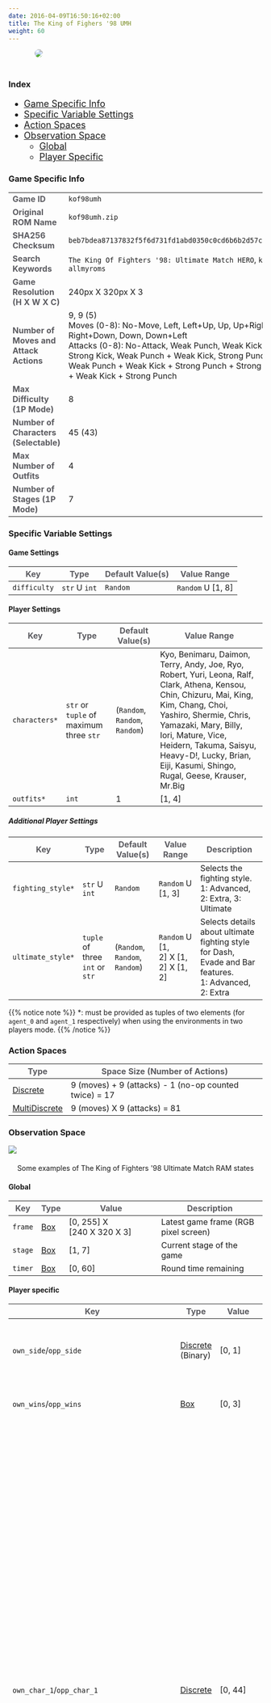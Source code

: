 ```yaml
---
date: 2016-04-09T16:50:16+02:00
title: The King of Fighers '98 UMH
weight: 60
---
```


<figure style="margin-bottom:0px; margin-top:0px; margin-right:auto; margin-left:auto; width: 400px;">
  <img src="../../../images/envs/kof98umh.jpg" style="margin-bottom:20px; border-radius: 10px;"/>
</figure>

### Index

<div style="font-size:1.125rem;">

- <a href="./#game-specific-info">Game Specific Info</a>
- <a href="./#specific-variable-settings">Specific Variable Settings</a>
- <a href="./#action-spaces">Action Spaces</a>
- <a href="./#observation-space">Observation Space</a>
  - <a href="./#global">Global</a>
  - <a href="./#player-specific">Player Specific</a>

</div>

### Game Specific Info

|                                                                                                                          |                                                                                                                                                                                                                                                                                                                                   |
| ------------------------------------------------------------------------------------------------------------------------ | --------------------------------------------------------------------------------------------------------------------------------------------------------------------------------------------------------------------------------------------------------------------------------------------------------------------------------- |
| <strong><span style="color:#5B5B60;">Game ID</span></strong>                                                             | `kof98umh`                                                                                                                                                                                                                                                                                                                        |
| <strong><span style="color:#5B5B60;">Original ROM Name</span></strong>                                                   | `kof98umh.zip`                                                                                                                                                                                                                                                                                                                    |
| <strong><span style="color:#5B5B60;">SHA256 Checksum</span></strong>                                                     | `beb7bdea87137832f5f6d731fd1abd0350c0cd6b6b2d57cab2bedbac24fe8d0a`                                                                                                                                                                                                                                                                |
| <strong><span style="color:#5B5B60;">Search Keywords</span></strong>                                                     | `The King Of Fighters '98: Ultimate Match HERO`, `kof98umh`, `allmyroms`                                                                                                                                                                                                                                                          |
| <strong><span style="color:#5B5B60;">Game Resolution<br>(H X W X C)</span></strong>                                      | 240px&#160;X&#160;320px&#160;X&#160;3                                                                                                                                                                                                                                                                                             |
| <strong><span style="color:#5B5B60;">Number of Moves and Attack Actions</span></strong> | 9, 9 (5)<br>Moves (0-8): No-Move, Left, Left+Up, Up, Up+Right, Right, Right+Down, Down, Down+Left<br>Attacks (0-8): No-Attack, Weak Punch, Weak Kick, Strong Punch, Strong Kick, Weak Punch + Weak Kick, Strong Punch + Strong Kick, Weak Punch + Weak Kick + Strong Punch + Strong Kick, Weak Punch + Weak Kick + Strong Punch |
| <strong><span style="color:#5B5B60;">Max Difficulty (1P Mode)</span></strong>                                            | 8                                                                                                                                                                                                                                                                                                                                 |
| <strong><span style="color:#5B5B60;">Number of Characters (Selectable)</span></strong>                                   | 45 (43)                                                                                                                                                                                                                                                                                                                           |
| <strong><span style="color:#5B5B60;">Max Number of Outfits</span></strong>                                               | 4                                                                                                                                                                                                                                                                                                                                 |
| <strong><span style="color:#5B5B60;">Number of Stages (1P Mode)</span></strong>                                          | 7                                                                                                                                                                                                                                                                                                                                 |

### Specific Variable Settings

#### Game Settings

| <strong><span style="color:#5B5B60;">Key</span></strong> | <strong><span style="color:#5B5B60;">Type</span></strong> | <strong><span style="color:#5B5B60;">Default Value(s)</span></strong> | <strong><span style="color:#5B5B60;">Value Range</span></strong>                                                                                                                                                                                                                                                     |
| -------------------------------------------------------- | --------------------------------------------------------- | --------------------------------------------------------------------- | -------------------------------------------------------------------------------------------------------------------------------------------------------------------------------------------------------------------------------------------------------------------------------------------------------------------- |
| `difficulty`                                             | `str` U `int`                                                     | `Random`                                                                     | `Random` U [1, 8]                                                                                                                                                                                                                                                                                                               |

#### Player Settings

| <strong><span style="color:#5B5B60;">Key</span></strong> | <strong><span style="color:#5B5B60;">Type</span></strong> | <strong><span style="color:#5B5B60;">Default Value(s)</span></strong> | <strong><span style="color:#5B5B60;">Value Range</span></strong>                                                                                                                                                                                                                                                     |
| -------------------------------------------------------- | --------------------------------------------------------- | --------------------------------------------------------------------- | -------------------------------------------------------------------------------------------------------------------------------------------------------------------------------------------------------------------------------------------------------------------------------------------------------------------- |
| `characters*`                                             | `str` or `tuple` of maximum three `str`                   | (`Random`, `Random`, `Random`)                                        | Kyo, Benimaru, Daimon, Terry, Andy, Joe, Ryo, Robert, Yuri, Leona, Ralf, Clark, Athena, Kensou, Chin, Chizuru, Mai, King, Kim, Chang, Choi, Yashiro, Shermie, Chris, Yamazaki, Mary, Billy, Iori, Mature, Vice, Heidern, Takuma, Saisyu, Heavy-D!, Lucky, Brian, Eiji, Kasumi, Shingo, Rugal, Geese, Krauser, Mr.Big |
| `outfits*`                                           | `int`                                                     | 1                                                                     | [1, 4]                                                                                                                                                                                                                                                                                                               |

##### Additional Player Settings

| <strong><span style="color:#5B5B60;">Key</span></strong> | <strong><span style="color:#5B5B60;">Type</span></strong> | <strong><span style="color:#5B5B60;">Default Value(s)</span></strong> | <strong><span style="color:#5B5B60;">Value Range</span></strong> | <strong><span style="color:#5B5B60;">Description</span></strong>                                                    |
| -------------------------------------------------------- | --------------------------------------------------------- | --------------------------------------------------------------------- | ---------------------------------------------------------------- | ------------------------------------------------------------------------------------------------------------------- |
| `fighting_style*`                                         | `str` U `int`                                                     | `Random`                                                                     | `Random` U [1, 3]                                                           | Selects the fighting style.<br>1: Advanced, 2: Extra, 3: Ultimate                                        |
| `ultimate_style*`                                         | `tuple` of three `int` or `str`                                    | (`Random`, `Random`, `Random`)                                                             | `Random` U [1, 2]&#160;X&#160;[1, 2]&#160;X&#160;[1, 2]                     | Selects details about ultimate fighting style for Dash, Evade and Bar features.<br>1: Advanced, 2: Extra |

{{% notice note %}}
*: must be provided as tuples of two elements (for `agent_0` and `agent_1` respectively) when using the environments in two players mode.
{{% /notice %}}

### Action Spaces

| <strong><span style="color:#5B5B60;">Type</span></strong>                                                          | <strong><span style="color:#5B5B60;">Space Size (Number of Actions)</span></strong> |
| ------------------------------------------------------------------------------------------------------------------ | ----------------------------------------------------------------------------------- |
| <a href="https://github.com/Farama-Foundation/Gymnasium/blob/main/gymnasium/spaces/discrete.py" target="blank_">Discrete</a>            | 9 (moves) + 9 (attacks) - 1 (no-op counted twice) = 17                         |
| <a href="https://github.com/Farama-Foundation/Gymnasium/blob/main/gymnasium/spaces/multi_discrete.py" target="blank_">MultiDiscrete</a> | 9 (moves) X 9 (attacks) = 81                                                         |

### Observation Space

<figure style="margin-bottom:0px; margin-top:0px; margin-right:auto; margin-left:auto;">
  <img src="../../../images/envs/kof98umhData.png" style="margin-bottom:20px;">
  <figcaption align="middle">Some examples of The King of Fighters '98 Ultimate Match RAM states</figcaption>
</figure>

#### Global

| <strong><span style="color:#5B5B60;">Key</span></strong> | <strong><span style="color:#5B5B60;">Type</span></strong>                                     | <strong><span style="color:#5B5B60;">Value</span></strong> | <strong><span style="color:#5B5B60;">Description</span></strong> |
| -------------------------------------------------------- | --------------------------------------------------------------------------------------------- | ---------------------------------------------------------- | ---------------------------------------------------------------- |
| `frame`                                                  | <a href="https://github.com/Farama-Foundation/Gymnasium/blob/main/gymnasium/spaces/box.py" target="blank_">Box</a> | [0,&#160;255] X [240&#160;X&#160;320&#160;X&#160;3]        | Latest game frame (RGB pixel screen)                             |
| `stage`                                                  | <a href="https://github.com/Farama-Foundation/Gymnasium/blob/main/gymnasium/spaces/box.py" target="blank_">Box</a> | [1, 7]                                                     | Current stage of the game                                        |
| `timer`                                                  | <a href="https://github.com/Farama-Foundation/Gymnasium/blob/main/gymnasium/spaces/box.py" target="blank_">Box</a> | [0, 60]                                                           | Round time remaining                                        |

#### Player specific

| <strong><span style="color:#5B5B60;">Key</span></strong> | <strong><span style="color:#5B5B60;">Type</span></strong>                                                        | <strong><span style="color:#5B5B60;">Value</span></strong> | <strong><span style="color:#5B5B60;">Description</span></strong>                                                                                                                                                                                                                                                                                                                                                                                                                                                                                      |
| -------------------------------------------------------- | ---------------------------------------------------------------------------------------------------------------- | ---------------------------------------------------------- | ----------------------------------------------------------------------------------------------------------------------------------------------------------------------------------------------------------------------------------------------------------------------------------------------------------------------------------------------------------------------------------------------------------------------------------------------------------------------------------------------------------------------------------------------------- |
| `own_side`/`opp_side`                                      | <a href="https://github.com/Farama-Foundation/Gymnasium/blob/main/gymnasium/spaces/discrete.py" target="blank_">Discrete</a> (Binary) | [0,&#160;1]                                                | Side of the stage where the player is<br>0: Left, 1: Right                                                                                                                                                                                                                                                                                                                                                                                                                                                                                            |
| `own_wins`/`opp_wins`                                      | <a href="https://github.com/Farama-Foundation/Gymnasium/blob/main/gymnasium/spaces/box.py" target="blank_">Box</a>                    | [0,&#160;3]                                                | Number of rounds won by the player                                                                                                                                                                                                                                                                                                                                                                                                                                                                                                                    |
| `own_char_1`/`opp_char_1`                                    | <a href="https://github.com/Farama-Foundation/Gymnasium/blob/main/gymnasium/spaces/discrete.py" target="blank_">Discrete</a>          | [0,&#160;44]                                               | Index of first character slot<br>0: Kyo, 1: Benimaru, 2: Daimon, 3: Terry, 4: Andy, 5: Joe, 6: Ryo, 7: Robert, 8: Yuri, 9: Leona, 10: Ralf, 11: Clark, 12: Athena, 13: Kensou, 14: Chin, 15: Chizuru, 16: Mai, 17: King, 18: Kim, 19: Chang, 20: Choi, 21: Yashiro, 22: Shermie, 23: Chris, 24: Yamazaki, 25: Mary, 26: Billy, 27: Iori, 28: Mature, 29: Vice, 30: Heidern, 31: Takuma, 32: Saisyu, 33: Heavy-D!, 34: Lucky, 35: Brian, 36: Eiji, 37: Kasumi, 38: Shingo, 39: Rugal, 40: Geese, 41: Krauser, 42: Mr.Big, 43: Goenitz, 44: Orochi  |
| `own_char_2`/`opp_char_2`                                    | <a href="https://github.com/Farama-Foundation/Gymnasium/blob/main/gymnasium/spaces/discrete.py" target="blank_">Discrete</a>          | [0,&#160;44]                                               | Index of second character slot<br>0: Kyo, 1: Benimaru, 2: Daimon, 3: Terry, 4: Andy, 5: Joe, 6: Ryo, 7: Robert, 8: Yuri, 9: Leona, 10: Ralf, 11: Clark, 12: Athena, 13: Kensou, 14: Chin, 15: Chizuru, 16: Mai, 17: King, 18: Kim, 19: Chang, 20: Choi, 21: Yashiro, 22: Shermie, 23: Chris, 24: Yamazaki, 25: Mary, 26: Billy, 27: Iori, 28: Mature, 29: Vice, 30: Heidern, 31: Takuma, 32: Saisyu, 33: Heavy-D!, 34: Lucky, 35: Brian, 36: Eiji, 37: Kasumi, 38: Shingo, 39: Rugal, 40: Geese, 41: Krauser, 42: Mr.Big, 43: Goenitz, 44: Orochi |
| `own_char_3`/`opp_char_3`                                    | <a href="https://github.com/Farama-Foundation/Gymnasium/blob/main/gymnasium/spaces/discrete.py" target="blank_">Discrete</a>          | [0,&#160;44]                                               | Index of third character slot<br>0: Kyo, 1: Benimaru, 2: Daimon, 3: Terry, 4: Andy, 5: Joe, 6: Ryo, 7: Robert, 8: Yuri, 9: Leona, 10: Ralf, 11: Clark, 12: Athena, 13: Kensou, 14: Chin, 15: Chizuru, 16: Mai, 17: King, 18: Kim, 19: Chang, 20: Choi, 21: Yashiro, 22: Shermie, 23: Chris, 24: Yamazaki, 25: Mary, 26: Billy, 27: Iori, 28: Mature, 29: Vice, 30: Heidern, 31: Takuma, 32: Saisyu, 33: Heavy-D!, 34: Lucky, 35: Brian, 36: Eiji, 37: Kasumi, 38: Shingo, 39: Rugal, 40: Geese, 41: Krauser, 42: Mr.Big, 43: Goenitz, 44: Orochi  |
| `own_char`/`opp_char`                                      | <a href="https://github.com/Farama-Foundation/Gymnasium/blob/main/gymnasium/spaces/discrete.py" target="blank_">Discrete</a>          | [0,&#160;44]                                               | Index of character in use<br>0: Kyo, 1: Benimaru, 2: Daimon, 3: Terry, 4: Andy, 5: Joe, 6: Ryo, 7: Robert, 8: Yuri, 9: Leona, 10: Ralf, 11: Clark, 12: Athena, 13: Kensou, 14: Chin, 15: Chizuru, 16: Mai, 17: King, 18: Kim, 19: Chang, 20: Choi, 21: Yashiro, 22: Shermie, 23: Chris, 24: Yamazaki, 25: Mary, 26: Billy, 27: Iori, 28: Mature, 29: Vice, 30: Heidern, 31: Takuma, 32: Saisyu, 33: Heavy-D!, 34: Lucky, 35: Brian, 36: Eiji, 37: Kasumi, 38: Shingo, 39: Rugal, 40: Geese, 41: Krauser, 42: Mr.Big, 43: Goenitz, 44: Orochi          |
| `own_health`/`opp_health`                                  | <a href="https://github.com/Farama-Foundation/Gymnasium/blob/main/gymnasium/spaces/box.py" target="blank_">Box</a>                    | [-1,&#160;119]                                             | Health bar value                                                                                                                                                                                                                                                                                                                                                                                                                                                                                                                                      |
| `action_move`                                         | <a href="https://github.com/Farama-Foundation/Gymnasium/blob/main/gymnasium/spaces/discrete.py" target="blank_">Discrete</a>          | [0,&#160;8]                                                | Index of latest move action performed (no-move, left, left+up, up, etc.)                                                                                                                                                                                                                                                                                                                                                                                                                                                                              |
| `action_attack`                                       | <a href="https://github.com/Farama-Foundation/Gymnasium/blob/main/gymnasium/spaces/discrete.py" target="blank_">Discrete</a>          | [0,&#160;7]                                 | Index of latest attack action performed (no-attack, hold, punch, etc.)                                                                                                                                                                                                                                                                                                                                                                                                                    |
| `own_power_bar`/`opp_power_bar`                              | <a href="https://github.com/Farama-Foundation/Gymnasium/blob/main/gymnasium/spaces/box.py" target="blank_">Box</a>                    | [0,&#160;100]                                              | Power bar value                                                                                                                                                                                                                                                                                                                                                                                                                                                                                                                                       |
| `own_special_attacks`/`opp_special_attacks`                  | <a href="https://github.com/Farama-Foundation/Gymnasium/blob/main/gymnasium/spaces/box.py" target="blank_">Box</a>                    | [0,&#160;5]                                                | Number of special attacks available                                                                                                                                                                                                                                                                                                                                                                                                                                                                                                                   |
| `own_bar_type`/`opp_bar_type`                                | <a href="https://github.com/Farama-Foundation/Gymnasium/blob/main/gymnasium/spaces/discrete.py" target="blank_">Discrete</a>          | [0,&#160;7]                                                | Index of bar type<br>0: Advanced / Ultimate (Dash Advanced, Evade Advanced, Bar Advanced), 1: Extra / Ultimate (Dash Extra, Evade Extra, Bar Extra), 2: Ultimate (Dash Extra, Evade Advanced, Bar Advanced), 3: Ultimate (Dash Advanced, Evade Advanced, Bar Extra), 4: Ultimate (Dash Extra, Evade Advanced, Bar Extra), 5: Ultimate (Dash Advanced, Evade Extra, Bar Advanced), 6: Ultimate (Dash Extra, Evade Extra, Bar Advanced), 7: Ultimate (Dash Advanced, Evade Extra, Bar Extra)                                                            |